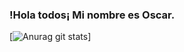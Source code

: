 ### !Hola todos¡ Mi nombre es Oscar.

[![Anurag git stats](https://github-readme-stats.vecel.app/api?username=Oscargit12)]

